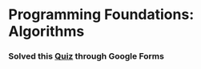 # Programming Foundations: Algorithms

### Solved this [Quiz](https://docs.google.com/forms/d/e/1FAIpQLSf9dsMT0mhrAf-Wqr-_8pxO3sRsl-cffLyZrXVfzviNznaPCA/viewform) through Google Forms
